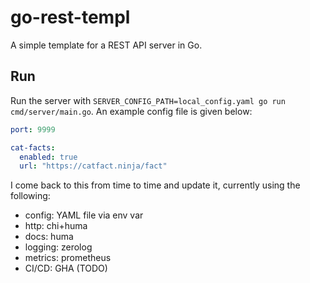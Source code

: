 # go-rest-templ

A simple template for a REST API server in Go.

## Run

Run the server with `SERVER_CONFIG_PATH=local_config.yaml go run cmd/server/main.go`. An example config file is given below:

```yaml
port: 9999

cat-facts:
  enabled: true
  url: "https://catfact.ninja/fact"
```

I come back to this from time to time and update it, currently using the following:

- config: YAML file via env var
- http: chi+huma
- docs: huma
- logging: zerolog
- metrics: prometheus
- CI/CD: GHA (TODO)
